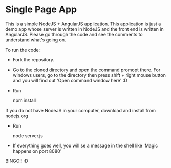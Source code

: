 # Single Page App

This is a simple NodeJS + AngularJS application. This application is just a demo app whose server is written in NodeJS and the front end is written in AngularJS. Please go through the code and see the comments to understand what's going on.

To run the code:

- Fork the repository.
- Go to the cloned directory and open the command promopt there. For windows users, go to the directory then press shift + right mouse button and you will find out 'Open command window here' :D
- Run 
    
    npm install

If you do not have NodeJS in your computer, download and install from nodejs.org

- Run
    
    node server.js

- If everything goes well, you will se a message in the shell like 'Magic happens on port 8080'

BINGO!! :D 

